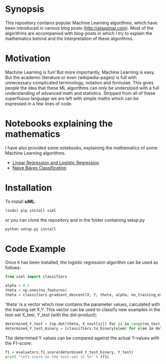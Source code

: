 # Synopsis

This repository contains popular Machine Learning algorithms, which have been introduced in various blog posts (http://ataspinar.com). Most of the algorithms are accompanied with blog-posts in which I try to explain the mathematics behind and the interpretation of these algorithms. 


# Motivation
Machine Learning is fun! But more importantly, Machine Learning is easy. 
But the academic literature or even (wikipedia-pages) is full with unnecessary complicated terminology, notation and formulae. This gives people the idea that these ML algorithms can only be understood with a full understanding of advanced math and statistics. Stripped from all of these superfluous language we are left with simple maths which can be expressed in a few lines of code. 

# Notebooks explaining the mathematics
I have also provided some notebooks, explaining the mathematics of some Machine Learning algorithms. 
+ [Linear Regression and Logistic Regression](https://github.com/taspinar/siml/blob/master/notebooks/Linear%20Regression%2C%20Logistic%20Regression.ipynb)
+ [Naive Bayes Classification](https://github.com/taspinar/siml/blob/master/notebooks/Naive_Bayes.ipynb)

# Installation
To install **siML**:
```python
(sudo) pip install siml
```

or you can clone the repository and in the folder containing setup.py
```python
python setup.py install
```


# Code Example
Once it has been installed, the logistic regression algorithm can be used as follows:

```python
from siml import classifiers

alpha = 0.5
theta = np.ones(no_features)
theta = classifiers.gradient_descent(X, Y, theta, alpha, no_training_examples)
```

'theta' is a vector which now contains the parameter values, calculated with the training set X,Y. 
This vector can be used to classify new examples in the test-set X_test, Y_test (with the dot-product):

```python
determined_Y_test = [np.dot(theta, X_test[ii]) for ii in range(no_test_examples)]
determined_Y_test_binary = [classifiers.to_binary(elem) for elem in determined_Y_test]
```

The determined Y values can be compared against the actual Y-values with the F1-score:
```python
f1 = evaluators.f1_score(determined_Y_test_binary, Y_test)
print "\nf1-score on the test-set is %s" % (f1)
```
